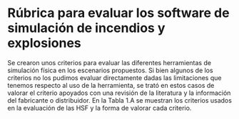 # Rúbrica para evaluar los software de simulación de incendios y explosiones
Se crearon unos criterios para evaluar las diferentes herramientas de simulación física en los escenarios propuestos. Si bien algunos de los criterios no los pudimos evaluar directamente dadas las limitaciones que tenemos respecto al uso de la herramienta, se trató en estos casos de valorar el criterio apoyados con una revisión de la literatura y la información del fabricante o distribuidor. En la Tabla 1.A se muestran los criterios usados en la evaluación de las HSF y la forma de valorar cada criterio.
